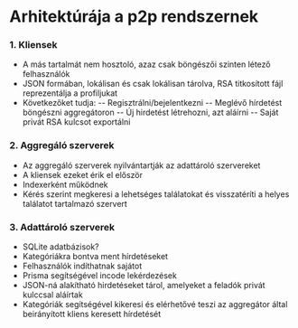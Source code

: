 # Arhitektúrája a p2p rendszernek

### 1. Kliensek
- A más tartalmát nem hosztoló, azaz csak böngészői szinten létező felhasználók
- JSON formában, lokálisan és csak lokálisan tárolva, RSA titkosított fájl reprezentálja a profiljukat
- Következőket tudja:
-- Regisztrálni/bejelentkezni
-- Meglévő hírdetést böngészni aggregátoron
-- Új hirdetést létrehozni, azt aláírni
-- Saját privát RSA kulcsot exportálni

### 2. Aggregáló szerverek
- Az aggregáló szerverek nyilvántartják az adattároló szervereket
- A kliensek ezeket érik el először
- Indexerként működnek
- Kérés szerint megkeresi a lehetséges találatokat és visszatéríti a helyes találatot tartalmazó szervert

### 3. Adattároló szerverek
- SQLite adatbázisok?
- Kategóriákra bontva ment hírdetéseket
- Felhasználók indíthatnak sajátot
- Prisma segítségével incode lekérdezések
- JSON-ná alakítható hirdetéseket tárol, amelyeket a feladók privát kulccsal aláírtak
- Kategóriák segítségével kikeresi és elérhetővé teszi az aggregátor által beirányított kliens keresett hírdetését